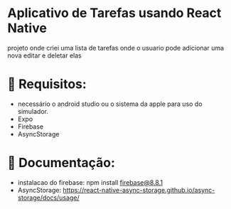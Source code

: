 # Aplicativo de Tarefas usando React Native 
projeto onde criei uma lista de tarefas onde o usuario pode adicionar uma nova editar e deletar elas 
# 📔 Requisitos:
- necessário o android studio ou o sistema da apple para uso do simulador.
- Expo
- Firebase
- AsyncStorage

 # 📖 Documentação:
 - instalacao do firebase: ​​npm install firebase@8.8.1​
 - AsyncStorage: https://react-native-async-storage.github.io/async-storage/docs/usage/
  
